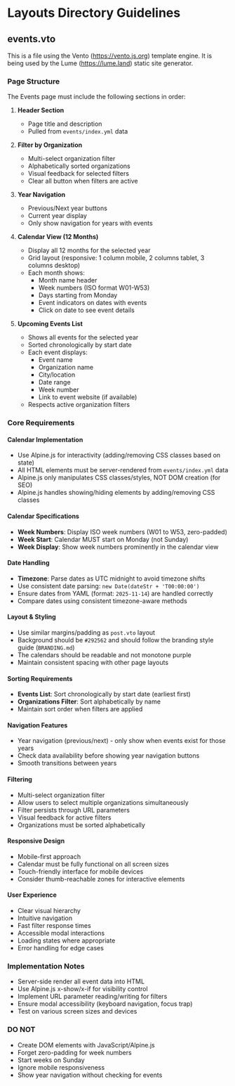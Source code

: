 # Layouts Directory Guidelines

## events.vto

This is a file using the Vento (https://vento.js.org) template engine. It is being used by the Lume (https://lume.land) static site generator.

### Page Structure

The Events page must include the following sections in order:

1. **Header Section**

   - Page title and description
   - Pulled from `events/index.yml` data

2. **Filter by Organization**

   - Multi-select organization filter
   - Alphabetically sorted organizations
   - Visual feedback for selected filters
   - Clear all button when filters are active

3. **Year Navigation**

   - Previous/Next year buttons
   - Current year display
   - Only show navigation for years with events

4. **Calendar View (12 Months)**

   - Display all 12 months for the selected year
   - Grid layout (responsive: 1 column mobile, 2 columns tablet, 3 columns desktop)
   - Each month shows:
     - Month name header
     - Week numbers (ISO format W01-W53)
     - Days starting from Monday
     - Event indicators on dates with events
     - Click on date to see event details

5. **Upcoming Events List**
   - Shows all events for the selected year
   - Sorted chronologically by start date
   - Each event displays:
     - Event name
     - Organization name
     - City/location
     - Date range
     - Week number
     - Link to event website (if available)
   - Respects active organization filters

### Core Requirements

#### Calendar Implementation

- Use Alpine.js for interactivity (adding/removing CSS classes based on state)
- All HTML elements must be server-rendered from `events/index.yml` data
- Alpine.js only manipulates CSS classes/styles, NOT DOM creation (for SEO)
- Alpine.js handles showing/hiding elements by adding/removing CSS classes

#### Calendar Specifications

- **Week Numbers**: Display ISO week numbers (W01 to W53, zero-padded)
- **Week Start**: Calendar MUST start on Monday (not Sunday)
- **Week Display**: Show week numbers prominently in the calendar view

#### Date Handling

- **Timezone**: Parse dates as UTC midnight to avoid timezone shifts
- Use consistent date parsing: `new Date(dateStr + 'T00:00:00')`
- Ensure dates from YAML (format: `2025-11-14`) are handled correctly
- Compare dates using consistent timezone-aware methods

#### Layout & Styling

- Use similar margins/padding as `post.vto` layout
- Background should be `#292562` and should follow the branding style guide (`BRANDING.md`)
- The calendars should be readable and not monotone purple
- Maintain consistent spacing with other page layouts

#### Sorting Requirements

- **Events List**: Sort chronologically by start date (earliest first)
- **Organizations Filter**: Sort alphabetically by name
- Maintain sort order when filters are applied

#### Navigation Features

- Year navigation (previous/next) - only show when events exist for those years
- Check data availability before showing year navigation buttons
- Smooth transitions between years

#### Filtering

- Multi-select organization filter
- Allow users to select multiple organizations simultaneously
- Filter persists through URL parameters
- Visual feedback for active filters
- Organizations must be sorted alphabetically

#### Responsive Design

- Mobile-first approach
- Calendar must be fully functional on all screen sizes
- Touch-friendly interface for mobile devices
- Consider thumb-reachable zones for interactive elements

#### User Experience

- Clear visual hierarchy
- Intuitive navigation
- Fast filter response times
- Accessible modal interactions
- Loading states where appropriate
- Error handling for edge cases

### Implementation Notes

- Server-side render all event data into HTML
- Use Alpine.js x-show/x-if for visibility control
- Implement URL parameter reading/writing for filters
- Ensure modal accessibility (keyboard navigation, focus trap)
- Test on various screen sizes and devices

### DO NOT

- Create DOM elements with JavaScript/Alpine.js
- Forget zero-padding for week numbers
- Start weeks on Sunday
- Ignore mobile responsiveness
- Show year navigation without checking for events
